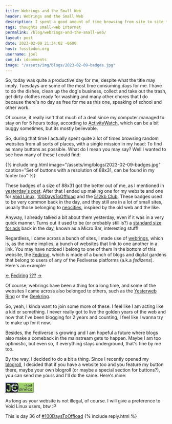```yaml
---
title: Webrings and the Small Web
header: Webrings and the Small Web
description: I spent a good amount of time browsing from site to site thanks to webring and blogrolls from son personal sites I follow
tags: thoughts small-web internet
permalink: /blog/webrings-and-the-small-web/
layout: post
date: 2023-02-09 21:34:02 -0600
host: fosstodon.org
username: joel
com_id: idcomments
image: "/assets/img/blogs/2023-02-09-badges.jpg"
---
```


So, today was quite a productive day for me, despite what the title may imply. Tuesdays are some of the most time consuming days for me. I have to do the dishes, clean up the dog's business, collect and take out the trash, get dirty clothes ready for washing and many other chores that I do because there's no day as free for me as this one, speaking of school and other work.

Of course, it really isn't that much of a deal since my computer managed to stay on for 5 hours today, according to [ActivityWatch](https://activitywatch.net), which can be a bit buggy sometimes, but its mostly believable.

So, during that time I actually spent quite a lot of times browsing random websites from all sorts of places, with a single mission in my head: To find as many buttons as possible. What do I mean you may say? Well I wanted to see how many of these I could find:

{% include img.html image="/assets/img/blogs/2023-02-09-badges.jpg" caption="Set of buttons with a resolution of 88x31, can be found in my footer too" %}

These badges of a size of 88x31 got the better out of me, as I mentioned in [yesterday's post](/blog/free-time-warhammer-site-buttons/). After that I ended up making one for my website and one for [Void Linux](https://voidlinux.org), [100DaysToOffload](https:/100daystooffload.com) and the [512kb Club](https://512kb.club). These badges used to be very common back in the day, and they still are in a lot of small sites, usually those belonging to [neocities](https://neocities.org), inspired by the old web and the like.

Anyway, I already talked a bit about them yesterday, even if it was in a very quick manner. Turns out it used to be (or probably still is?) a [standard size for ads](https://theoldnet.com/get?url=www.iab.net%2Fiab_products_and_industry_services%2F508676%2F508767%2FAd_Unit&year=2010&scripts=false&decode=false) back in the day, known as a Micro Bar, interesting stuff!

Regardless, I came across a bunch of sites, I made use of [webrings](https://en.wikipedia.org/wiki/Webring), which is, as the name implies, a bunch of websites that link to one another in a link. You may have noticed I belong to one of them in the bottom of this website, the [Fediring](https://fediring.net), which is made of a bunch of blogs and digital gardens that belong to users of any of the Fediverse platforms (a.k.a _fedizens_). Here's an example:

<p>
    <a href="https://fediring.net/previous?host=joelchrono12.xyz">←</a>
    <a href="https://fediring.net/">Fediring</a>
    <a href="https://fediring.net/random">???</a>
    <a href="https://fediring.net/next?host=joelchrono12.xyz">→</a>
</p>

Of course, webrings have been a thing for a long time, and some of the websites I came across also belonged to others, such as the [Yesterweb Ring](https://yesterweb.org/webring/) or the [Geekring](https://geekring.net).

So, yeah, I kinda want to join some more of these. I feel like I am acting like a kid or something. I never really got to live the golden years of the web and now that I've been blogging for 2 years and counting, I feel like I wanna try to make up for it now.

Besides, the Fediverse is growing and I am hopeful a future where blogs also make a comeback in the mainstream gets to happen. Maybe I am too optimistic, but even so, if everything stays underground, that's fine by me too.

By the way, I decided to do a bit a thing. Since I recently opened my [blogroll](/blogroll/), I decided that if you have a website too and you feature my button there, maybe your own blogroll (or maybe a special section for buttons?), you can send me yours and I'll do the same. Here's mine:

<a href="{{ site.url }}" target="_blank"><img style="opacity: 1; border-radius: 0px;" src="/assets/img/badges/joelchrono12.gif" caption="Set of buttons with a resolution of 88x31, can be found in my footer too"></a>

As long as your website is not illegal, of course. I will give a preference to Void Linux users, btw :P


This is day 36 of [#100DaysToOffload](https://100daystooffload.com)
{% include reply.html %}
